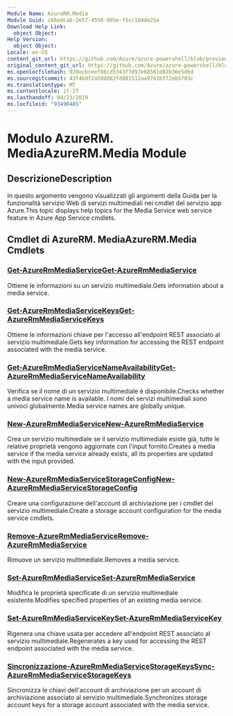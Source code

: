 ```yaml
---
Module Name: AzureRM.Media
Module Guid: c66edca6-2e57-4550-905e-f5cc104de25e
Download Help Link:
  object Object: 
Help Version:
  object Object: 
Locale: en-US
content_git_url: https://github.com/Azure/azure-powershell/blob/preview/src/ResourceManager/Media/Commands.Media/help/AzureRM.Media.md
original_content_git_url: https://github.com/Azure/azure-powershell/blob/preview/src/ResourceManager/Media/Commands.Media/help/AzureRM.Media.md
ms.openlocfilehash: 928ecbceef8bcd5343f7d97e68561d02b36e5dbd
ms.sourcegitcommit: 43f4bdf2a59dd82fd881512aa9761bf72eb5703c
ms.translationtype: MT
ms.contentlocale: it-IT
ms.lasthandoff: 04/23/2019
ms.locfileid: "93490485"
---
```

# <span data-ttu-id="91956-101">Modulo AzureRM. Media</span><span class="sxs-lookup"><span data-stu-id="91956-101">AzureRM.Media Module</span></span>
## <span data-ttu-id="91956-102">Descrizione</span><span class="sxs-lookup"><span data-stu-id="91956-102">Description</span></span>
<span data-ttu-id="91956-103">In questo argomento vengono visualizzati gli argomenti della Guida per la funzionalità servizio Web di servizi multimediali nei cmdlet del servizio app Azure.</span><span class="sxs-lookup"><span data-stu-id="91956-103">This topic displays help topics for the Media Service web service feature in Azure App Service cmdlets.</span></span>

## <span data-ttu-id="91956-104">Cmdlet di AzureRM. Media</span><span class="sxs-lookup"><span data-stu-id="91956-104">AzureRM.Media Cmdlets</span></span>
### [<span data-ttu-id="91956-105">Get-AzureRmMediaService</span><span class="sxs-lookup"><span data-stu-id="91956-105">Get-AzureRmMediaService</span></span>](Get-AzureRmMediaService.md)
<span data-ttu-id="91956-106">Ottiene le informazioni su un servizio multimediale.</span><span class="sxs-lookup"><span data-stu-id="91956-106">Gets information about a media service.</span></span>

### [<span data-ttu-id="91956-107">Get-AzureRmMediaServiceKeys</span><span class="sxs-lookup"><span data-stu-id="91956-107">Get-AzureRmMediaServiceKeys</span></span>](Get-AzureRmMediaServiceKeys.md)
<span data-ttu-id="91956-108">Ottiene le informazioni chiave per l'accesso all'endpoint REST associato al servizio multimediale.</span><span class="sxs-lookup"><span data-stu-id="91956-108">Gets key information for accessing the REST endpoint associated with the media service.</span></span>

### [<span data-ttu-id="91956-109">Get-AzureRmMediaServiceNameAvailability</span><span class="sxs-lookup"><span data-stu-id="91956-109">Get-AzureRmMediaServiceNameAvailability</span></span>](Get-AzureRmMediaServiceNameAvailability.md)
<span data-ttu-id="91956-110">Verifica se il nome di un servizio multimediale è disponibile.</span><span class="sxs-lookup"><span data-stu-id="91956-110">Checks whether a media service name is available.</span></span>
<span data-ttu-id="91956-111">I nomi dei servizi multimediali sono univoci globalmente.</span><span class="sxs-lookup"><span data-stu-id="91956-111">Media service names are globally unique.</span></span>

### [<span data-ttu-id="91956-112">New-AzureRmMediaService</span><span class="sxs-lookup"><span data-stu-id="91956-112">New-AzureRmMediaService</span></span>](New-AzureRmMediaService.md)
<span data-ttu-id="91956-113">Crea un servizio multimediale se il servizio multimediale esiste già, tutte le relative proprietà vengono aggiornate con l'input fornito.</span><span class="sxs-lookup"><span data-stu-id="91956-113">Creates a media service if the media service already exists, all its properties are updated with the input provided.</span></span>

### [<span data-ttu-id="91956-114">New-AzureRmMediaServiceStorageConfig</span><span class="sxs-lookup"><span data-stu-id="91956-114">New-AzureRmMediaServiceStorageConfig</span></span>](New-AzureRmMediaServiceStorageConfig.md)
<span data-ttu-id="91956-115">Creare una configurazione dell'account di archiviazione per i cmdlet del servizio multimediale.</span><span class="sxs-lookup"><span data-stu-id="91956-115">Create a storage account configuration for the media service cmdlets.</span></span>

### [<span data-ttu-id="91956-116">Remove-AzureRmMediaService</span><span class="sxs-lookup"><span data-stu-id="91956-116">Remove-AzureRmMediaService</span></span>](Remove-AzureRmMediaService.md)
<span data-ttu-id="91956-117">Rimuove un servizio multimediale.</span><span class="sxs-lookup"><span data-stu-id="91956-117">Removes a media service.</span></span>

### [<span data-ttu-id="91956-118">Set-AzureRmMediaService</span><span class="sxs-lookup"><span data-stu-id="91956-118">Set-AzureRmMediaService</span></span>](Set-AzureRmMediaService.md)
<span data-ttu-id="91956-119">Modifica le proprietà specificate di un servizio multimediale esistente.</span><span class="sxs-lookup"><span data-stu-id="91956-119">Modifies specified properties of an existing media service.</span></span>

### [<span data-ttu-id="91956-120">Set-AzureRmMediaServiceKey</span><span class="sxs-lookup"><span data-stu-id="91956-120">Set-AzureRmMediaServiceKey</span></span>](Set-AzureRmMediaServiceKey.md)
<span data-ttu-id="91956-121">Rigenera una chiave usata per accedere all'endpoint REST associato al servizio multimediale.</span><span class="sxs-lookup"><span data-stu-id="91956-121">Regenerates a key used for accessing the REST endpoint associated with the media service.</span></span>

### [<span data-ttu-id="91956-122">Sincronizzazione-AzureRmMediaServiceStorageKeys</span><span class="sxs-lookup"><span data-stu-id="91956-122">Sync-AzureRmMediaServiceStorageKeys</span></span>](Sync-AzureRmMediaServiceStorageKeys.md)
<span data-ttu-id="91956-123">Sincronizza le chiavi dell'account di archiviazione per un account di archiviazione associato al servizio multimediale.</span><span class="sxs-lookup"><span data-stu-id="91956-123">Synchronizes storage account keys for a storage account associated with the media service.</span></span>

